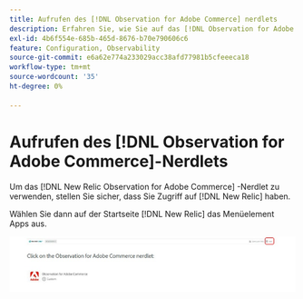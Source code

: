 ```yaml
---
title: Aufrufen des [!DNL Observation for Adobe Commerce] nerdlets
description: Erfahren Sie, wie Sie auf das [!DNL Observation for Adobe Commerce] Nerdlet zugreifen.
exl-id: 4b6f554e-685b-465d-8676-b70e790606c6
feature: Configuration, Observability
source-git-commit: e6a62e774a233029acc38afd77981b5cfeeeca18
workflow-type: tm+mt
source-wordcount: '35'
ht-degree: 0%

---
```


# Aufrufen des [!DNL Observation for Adobe Commerce]-Nerdlets

Um das [!DNL New Relic Observation for Adobe Commerce] -Nerdlet zu verwenden, stellen Sie sicher, dass Sie Zugriff auf [!DNL New Relic] haben.

Wählen Sie dann auf der Startseite [!DNL New Relic] das Menüelement Apps aus.

![New Relic-Homepage](../../assets/tools/observation-for-adobe-commerce/new-relic-homepage.jpeg)
